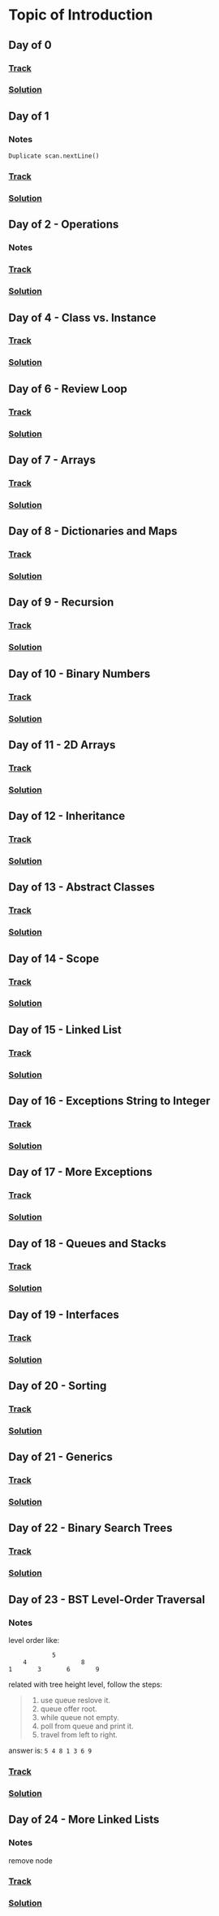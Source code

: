 Topic of Introduction
===

## Day of 0
### [Track](https://www.hackerrank.com/challenges/30-hello-world)
### [Solution](./java/Day0.java)

## Day of 1
### Notes
`Duplicate scan.nextLine()`
### [Track](https://www.hackerrank.com/challenges/30-data-types)
### [Solution](./java/Day1.java)

## Day of 2 - Operations
### Notes

### [Track](https://www.hackerrank.com/challenges/30-operators)
### [Solution](./java/Day2.java)

## Day of 4 - Class vs. Instance

### [Track](https://www.hackerrank.com/challenges/30-class-vs-instance)
### [Solution](./java/Day4.java)

## Day of 6 - Review Loop

### [Track](https://www.hackerrank.com/challenges/30-review-loop)
### [Solution](./java/Day6.java)

## Day of 7 - Arrays
### [Track](https://www.hackerrank.com/challenges/30-arrays?h_r=next-challenge&h_v=zen)
### [Solution](./java/Day7.java)

## Day of 8 - Dictionaries and Maps
### [Track](https://www.hackerrank.com/challenges/30-dictionaries-and-maps)
### [Solution](./java/Day8.java)

## Day of 9 - Recursion
### [Track](https://www.hackerrank.com/challenges/30-recursion?h_r=next-challenge&h_v=zen)
### [Solution](./java/Day9.java)

## Day of 10 - Binary Numbers
### [Track](https://www.hackerrank.com/challenges/30-binary-numbers)
### [Solution](./java/Day10.java)

## Day of 11 - 2D Arrays
### [Track](https://www.hackerrank.com/challenges/30-2d-arrays)
### [Solution](./java/Day11.java)

## Day of 12 - Inheritance
### [Track](https://www.hackerrank.com/challenges/30-inheritance)
### [Solution](./java/Day12.java)

## Day of 13 - Abstract Classes
### [Track](https://www.hackerrank.com/challenges/30-abstract-classes)
### [Solution](./java/Day13.java)

## Day of 14 - Scope
### [Track](https://www.hackerrank.com/challenges/30-scope)
### [Solution](./java/Day14.java)

## Day of 15 - Linked List
### [Track](https://www.hackerrank.com/challenges/30-linked-list)
### [Solution](./java/Day15.java)

## Day of 16 - Exceptions String to Integer
### [Track](https://www.hackerrank.com/challenges/30-exceptions-string-to-integer)
### [Solution](./java/Day16.java)

## Day of 17 - More Exceptions
### [Track](https://www.hackerrank.com/challenges/30-more-exceptions)
### [Solution](./java/Day17.java)

## Day of 18 - Queues and Stacks
### [Track](https://www.hackerrank.com/challenges/30-queues-stacks)
### [Solution](./java/Day18.java)

## Day of 19 - Interfaces
### [Track](https://www.hackerrank.com/challenges/30-interfaces)
### [Solution](./java/Day19.java)

## Day of 20 - Sorting
### [Track](https://www.hackerrank.com/challenges/30-sorting)
### [Solution](./java/Day20.java)  

## Day of 21 - Generics
### [Track](https://www.hackerrank.com/challenges/30-generics)
### [Solution](./java/Day21.java)

## Day of 22 - Binary Search Trees
### [Track](https://www.hackerrank.com/challenges/30-binary-search-trees?h_r=next-challenge&h_v=zen)
### [Solution](./java/Day22.java)

## Day of 23 - BST Level-Order Traversal
### Notes
level order like:
```
			5
	4				8
1		3		6		9
```
related with tree height level, follow the steps:
>1. use queue reslove it.
>2. queue offer root.
>3. while queue not empty.
>4. poll from queue and print it.
>5. travel from left to right.

answer is:
`5 4 8 1 3 6 9`
### [Track](https://www.hackerrank.com/challenges/30-binary-trees)
### [Solution](./java/Day23.java)

## Day of 24 - More Linked Lists 
### Notes
remove node
### [Track](https://www.hackerrank.com/challenges/30-linked-list-deletion)
### [Solution](./java/Day24.java)